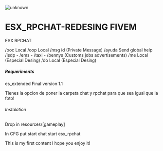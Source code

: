 ![unknown](https://user-images.githubusercontent.com/61330202/115798230-22e3f800-a3ac-11eb-9e69-b9d0b6572335.png)
# ESX_RPCHAT-REDESING FIVEM
ESX RPCHAT

/ooc Local
/oop Local
/msg id (Private Message)
/ayuda Send global help
/lsdp - /ems - /taxi - /bennys (Customs jobs advertisements)
/me Local (Especial Desing)
/do Local (Especial Desing)

##### Requeriments #####

es_extended Final version 1.1

Tienes la opcion de poner la carpeta chat y rpchat para que sea igual que la foto! 

###### Instalation #####

Drop in resources/[gameplay]

In CFG put
start chat
start esx_rpchat

This is my first content I hope you enjoy it!
